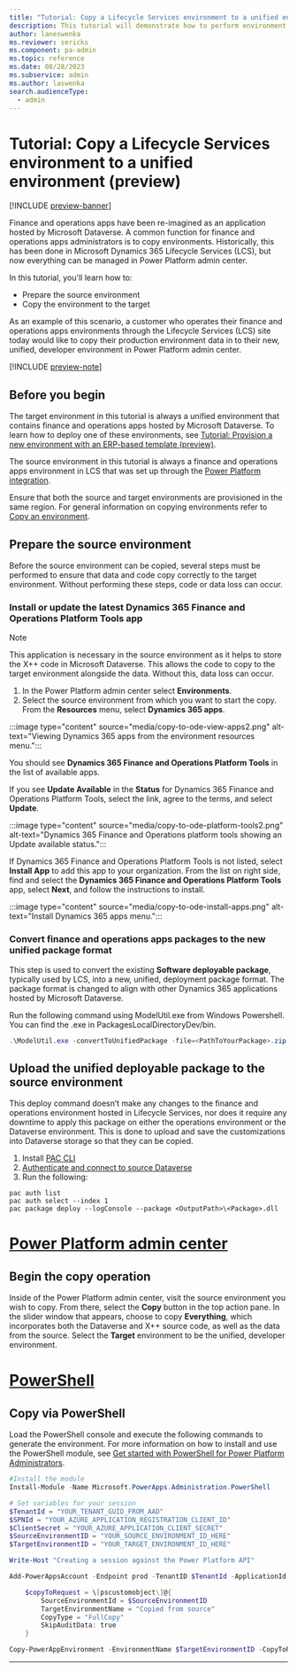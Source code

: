 ```yaml
---
title: "Tutorial: Copy a Lifecycle Services environment to a unified environment (preview) | Microsoft Docs"
description: This tutorial will demonstrate how to perform environment copy with respect to unified environments.
author: laneswenka
ms.reviewer: sericks
ms.component: pa-admin
ms.topic: reference
ms.date: 08/28/2023
ms.subservice: admin
ms.author: laswenka
search.audienceType: 
  - admin
---
```


# Tutorial: Copy a Lifecycle Services environment to a unified environment (preview)

[!INCLUDE [preview-banner](~/../shared-content/shared/preview-includes/preview-banner.md)]

Finance and operations apps have been re-imagined as an application hosted by Microsoft Dataverse. A common function for finance and operations apps administrators is to copy environments. Historically, this has been done in Microsoft Dynamics 365 Lifecycle Services (LCS), but now everything can be managed in Power Platform admin center.

In this tutorial, you'll learn how to:

- Prepare the source environment
- Copy the environment to the target

As an example of this scenario, a customer who operates their finance and operations apps environments through the Lifecycle Services (LCS) site today would like to copy their production environment data in to their new, unified, developer environment in Power Platform admin center.

[!INCLUDE [preview-note](~/../shared-content/shared/preview-includes/preview-note.md)]

## Before you begin

The target environment in this tutorial is always a unified environment that contains finance and operations apps hosted by Microsoft Dataverse.  To learn how to deploy one of these environments, see [Tutorial: Provision a new environment with an ERP-based template (preview)](./tutorial-deploy-new-environment-with-ERP-template.md).

The source environment in this tutorial is always a finance and operations apps environment in LCS that was set up through the [Power Platform integration](/dynamics365/fin-ops-core/dev-itpro/power-platform/enable-power-platform-integration).

Ensure that both the source and target environments are provisioned in the same region. For general information on copying environments refer to [Copy an environment](../copy-environment.md).

## Prepare the source environment

Before the source environment can be copied, several steps must be performed to ensure that data and code copy correctly to the target environment.  Without performing these steps, code or data loss can occur. 

### Install or update the latest Dynamics 365 Finance and Operations Platform Tools app

> [!NOTE]
> This application is necessary in the source environment as it helps to store the X++ code in Microsoft Dataverse. This allows the code to copy to the target environment alongside the data.  Without this, data loss can occur.

1. In the Power Platform admin center select **Environments**.
2. Select the source environment from which you want to start the copy. From the **Resources** menu, select **Dynamics 365 apps**.

:::image type="content" source="media/copy-to-ode-view-apps2.png" alt-text="Viewing Dynamics 365 apps from the environment resources menu.":::

You should see **Dynamics 365 Finance and Operations Platform Tools** in the list of available apps.

If you see **Update Available** in the **Status** for Dynamics 365 Finance and Operations Platform Tools, select the link, agree to the terms, and select **Update**.

:::image type="content" source="media/copy-to-ode-platform-tools2.png" alt-text="Dynamics 365 Finance and Operations platform tools showing an Update available status.":::

If Dynamics 365 Finance and Operations Platform Tools is not listed, select **Install App** to add this app to your organization.
From the list on right side, find and select the **Dynamics 365 Finance and Operations Platform Tools** app, select **Next**, and follow the instructions to install.

:::image type="content" source="media/copy-to-ode-install-apps.png" alt-text="Install Dynamics 365 apps menu.":::

### Convert finance and operations apps packages to the new unified package format

This step is used to convert the existing **Software deployable package**, typically used by LCS, into a new, unified, deployment package format. The package format is changed to align with other Dynamics 365 applications hosted by Microsoft Dataverse.

Run the following command using ModelUtil.exe from Windows Powershell. You can find the .exe in PackagesLocalDirectoryDev/bin.

```PowerShell
.\ModelUtil.exe -convertToUnifiedPackage -file=<PathToYourPackage>.zip -outputpath=<OutputPath>
```

## Upload the unified deployable package to the source environment

This deploy command doesn’t make any changes to the finance and operations environment hosted in Lifecycle Services, nor does it require any downtime to apply this package on either the operations environment or the Dataverse environment. This is done to upload and save the customizations into Dataverse storage so that they can be copied. 

1. Install [PAC CLI](https://aka.ms/PowerAppsCLI)
2. [Authenticate and connect to source Dataverse](../../developer/cli/reference/auth.md#pac-auth-create)
3. Run the following:

```
pac auth list
pac auth select --index 1
pac package deploy --logConsole --package <OutputPath>\<Package>.dll
```

# [Power Platform admin center](#tab/PPAC)

## Begin the copy operation

Inside of the Power Platform admin center, visit the source environment you wish to copy.  From there, select the **Copy** button in the top action pane.  In the slider window that appears, choose to copy **Everything**, which incorporates both the Dataverse and X++ source code, as well as the data from the source.  Select the **Target** environment to be the unified, developer environment.

# [PowerShell](#tab/PowerShell)

## Copy via PowerShell

Load the PowerShell console and execute the following commands to generate the environment. For more information on how to install and use the PowerShell module, see [Get started with PowerShell for Power Platform Administrators](../powershell-getting-started.md).

```PowerShell
#Install the module
Install-Module -Name Microsoft.PowerApps.Administration.PowerShell

# Set variables for your session
$TenantId = "YOUR_TENANT_GUID_FROM_AAD"
$SPNId = "YOUR_AZURE_APPLICATION_REGISTRATION_CLIENT_ID"
$ClientSecret = "YOUR_AZURE_APPLICATION_CLIENT_SECRET"
$SourceEnvironmentID = "YOUR_SOURCE_ENVIRONMENT_ID_HERE"
$TargetEnvironmentID = "YOUR_TARGET_ENVIRONMENT_ID_HERE"

Write-Host "Creating a session against the Power Platform API"

Add-PowerAppsAccount -Endpoint prod -TenantID $TenantId -ApplicationId $SPNId -ClientSecret $ClientSecret

    $copyToRequest = \[pscustomobject\]@{
        SourceEnvironmentId = $SourceEnvironmentID
        TargetEnvironmentName = "Copied from source"
        CopyType = "FullCopy"
        SkipAuditData: true
    }

Copy-PowerAppEnvironment -EnvironmentName $TargetEnvironmentID -CopyToRequestDefinition $copyToRequest
```
---



